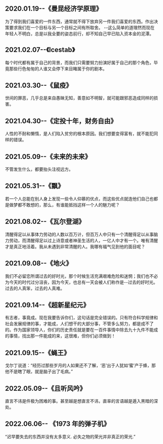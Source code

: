 ## 2020.01.19--《曼昆经济学原理》

为了得到我们喜爱的一件东西，通常就不得下放弃另一件我们喜爱的东西。作出决策要求我们在一个目标与另一个目标之间有所取舍。
--这么简单的道理然而现在年轻人不明白，总是以我全要的姿态前行，却不知自己早已陷入资本金的泥潭。

## 2021.02.07--《Icestab》

每个时代都有属于自己的背景，而我们只需要努力扮演好属于自己的那个角色，毕竟那些行色匆匆的人谁又会停下来目睹属于你的剧本。

## 2021.03.30--《鼠疫》

世间的罪恶，几乎总是来自愚昧无知，善意如不明智，就可能跟邪恶造成同样的损害。

## 2021.04.30--《定投十年，财务自由》

人性的不耐和懒惰，是人们陷入贫穷的根本原因。我们想要变得富有，就不能犯同样的错误。

## 2021.05.09--《未来的未来》

不管发生什么，都要抬头注视远方。

## 2021.05.31--《飘》

若一个人总能在别人身上发现一些令人仰慕的优点，而这些优点就连他们自己也都是做梦都不敢想的，那么，有谁能抵挡这样一个人的魅力呢？

## 2021.08.02--《瓦尔登湖》

清醒得足以从事体力劳动的人数以百万计，但百万人中只有一个清醒得足以从事脑力劳动，而清醒得足以过上诗意或者神圣生活的人，一亿人中才有一个。唯有清醒才是真正地活着。我从未遇到非常清醒的人。我哪有福气见到他的面目呢？

## 2021.09.08--《地火》

我们不必留恋所谓过去的好时光，那个时候生活充满艰难危险和迷惘；我们也不必为今天的时代过分沮丧，因为今天，也总有一天会被人们称作是--过去的好时光。 过去的人真笨，过去的人真难。

## 2021.09.14--《超新星纪元》

有志者，事竟成。现在我要告诉你们，这句话是完全错误的。只有符合科学规律和社会发展规律的事，才能成，人们想干的大部分事，不管多么努力，都是成不了的。作为国家领导人，你们的历史责任就是要在一百件事情中除去九十九件不能成的事情，找出那一件能成的来，这很难，但你们必须做到！

## 2021.09.15--《蝇王》

戈尔丁说道：“经历过那些岁月的人如果还不了解，‘恶’出于人犹如‘蜜’产于蜂，那他不是瞎了眼，就是脑子出了毛病。”

## 2022.05.09--《且听风吟》

直言不讳是件极为困难的事。甚至越是想直言不讳，直率的言语越是遁入黑暗的深处。

## 2022.06.06-- 《1973 年的弹子机》

“迟早要失去的东西并没有太多意义. 必失之物的荣光并非真正的荣光.”
